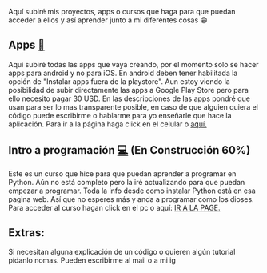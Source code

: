 Aquí subiré mis proyectos, apps o cursos que haga para que puedan acceder a ellos y así aprender junto a mi diferentes cosas :grin:

## Apps [:calling:](https://beitey.github.io/PanchoWeb/Apps.html "Apps")

Aquí subiré todas las apps que vaya creando, por el momento solo se hacer apps para android y no para iOS. En android deben tener habilitada la opción de "Instalar apps fuera de la playstore". Aun estoy viendo la posibilidad de subir directamente las apps a Google Play Store pero para ello necesito pagar 30 USD. En las descripciones de las apps pondré que usan para ser lo mas transparente posible, en caso de que alguien quiera el código puede escribirme o hablarme para yo enseñarle que hace la aplicación. Para ir a la página haga click en el celular o [aquí.](https://beitey.github.io/PanchoWeb/Apps.html)

## Intro a programación [:computer:](https://beitey.github.io/Intro-a-Python/) (En Construcción 60%)

Este es un curso que hice para que puedan aprender a programar en Python. Aún no está completo pero la iré actualizando para que puedan empezar a programar. Toda la info desde como instalar Python está en esa pagina web. Así que no esperes más y anda a programar como los dioses. Para acceder al curso hagan click en el pc o aquí: [IR A LA PAGE.](https://beitey.github.io/Intro-a-Python/ "Intro a Python")

## Extras:

Si necesitan alguna explicación de un código o quieren algún tutorial pídanlo nomas. Pueden escribirme al mail o a mi ig

